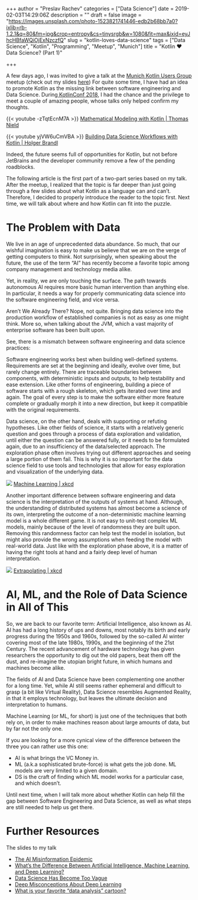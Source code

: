 +++
author = "Preslav Rachev"
categories = ["Data Science"]
date = 2019-02-03T14:29:06Z
description = ""
draft = false 
image = "https://images.unsplash.com/photo-1523821741446-edb2b68bb7a0?ixlib=rb-1.2.1&q=80&fm=jpg&crop=entropy&cs=tinysrgb&w=1080&fit=max&ixid=eyJhcHBfaWQiOjExNzczfQ"
slug = "kotlin-loves-data-science"
tags = ["Data Science", "Kotlin", "Programming", "Meetup", "Munich"]
title = "Kotlin ❤️ Data Science? (Part 1)"

+++

A few days ago, I was invited to give a talk at the [Munich Kotlin Users Group](https://www.meetup.com/Kotlin-User-Group-Munich/events/257927489/) meetup (check out my slides [here](https://speakerdeck.com/preslavrachev/kotlin-data-science)) For quite some time, I have had an idea to promote Kotlin as the missing link between software engineering and Data Science. During[ KotlinConf 2018](https://preslav.me/2018/11/01/kotlinconf-2018-recap/), I had the chance and the privilege to meet a couple of amazing people, whose talks only helped confirm my thoughts.

{{< youtube -zTqtEcnM7A >}}
[Mathematical Modeling with Kotlin | Thomas Nield](https://youtu.be/-zTqtEcnM7A)

{{< youtube yjVW6uCmVBA >}}
[Building Data Science Workflows with Kotlin | Holger Brandl](https://www.youtube.com/watch?v=yjVW6uCmVBA)

Indeed, the future seems full of opportunities for Kotlin, but not before JetBrains and the developer community remove a few of the pending roadblocks.

The following article is the first part of a two-part series based on my talk. After the meetup, I realized that the topic is far deeper than just going through a few slides about what Kotlin as a language can and can’t. Therefore, I decided to properly introduce the reader to the topic first. Next time, we will talk about where and how Kotlin can fit into the puzzle.

# The Problem with Data
We live in an age of unprecedented data abundance. So much, that our wishful imagination is easy to make us believe that we are on the verge of getting computers to think. Not surprisingly, when speaking about the future, the use of the term “AI” has recently become a favorite topic among company management and technology media alike.

Yet, in reality, we are only touching the surface. The path towards autonomous AI requires more basic human intervention than anything else. In particular, it needs a way for properly communicating data science into the software engineering field, and vice versa.

Aren’t We Already There?
Nope, not quite. Bringing data science into the production workflow of established companies is not as easy as one might think. More so, when talking about the JVM, which a vast majority of enterprise software has been built upon.

See, there is a mismatch between software engineering and data science practices:

Software engineering works best when building well-defined systems. Requirements are set at the beginning and ideally, evolve over time, but rarely change entirely. There are traceable boundaries between components, with deterministic inputs and outputs, to help testability and ease extension. Like other forms of engineering, building a piece of software starts with a rough skeleton, which gets iterated over time and again. The goal of every step is to make the software either more feature complete or gradually morph it into a new direction, but keep it compatible with the original requirements.

Data science, on the other hand, deals with supporting or refuting hypotheses. Like other fields of science, it starts with a relatively generic question and goes through a process of data exploration and validation, until either the question can be answered fully, or it needs to be formulated again, due to an insufficiency of the data/selected approach. The exploration phase often involves trying out different approaches and seeing a large portion of them fail. This is why it is so important for the data science field to use tools and technologies that allow for easy exploration and visualization of the underlying data.

![](https://cdn-images-1.medium.com/max/800/0*_At3wUK_Zqgz_goL.png)
[Machine Learning | xkcd](https://www.xkcd.com/1838/)

Another important difference between software engineering and data science is the interpretation of the outputs of systems at hand. Although, the understanding of distributed systems has almost become a science of its own, interpreting the outcome of a non-deterministic machine learning model is a whole different game. It is not easy to unit-test complex ML models, mainly because of the level of randomness they are built upon. Removing this randomness factor can help test the model in isolation, but might also provide the wrong assumptions when feeding the model with real-world data. Just like with the exploration phase above, it is a matter of having the right tools at hand and a fairly deep level of human interpretation.

![](https://cdn-images-1.medium.com/max/800/0*ihz1vmQr7OcBTVx4.png)
[Extrapolating | xkcd](https://xkcd.com/605/)

# AI, ML, and the Role of Data Science in All of This
So, we are back to our favorite term: Artificial Intelligence, also known as AI. AI has had a long history of ups and downs, most notably its birth and early progress during the 1950s and 1960s, followed by the so-called AI winter covering most of the late 1980s, 1990s, and the beginning of the 21st Century. The recent advancement of hardware technology has given researchers the opportunity to dig out the old papers, beat them off the dust, and re-imagine the utopian bright future, in which humans and machines become alike.

The fields of AI and Data Science have been complementing one another for a long time. Yet, while AI still seems rather ephemeral and difficult to grasp (a bit like Virtual Reality), Data Science resembles Augmented Reality, in that it employs technology, but leaves the ultimate decision and interpretation to humans.

Machine Learning (or ML, for short) is just one of the techniques that both rely on, in order to make machines reason about large amounts of data, but by far not the only one.

If you are looking for a more cynical view of the difference between the three you can rather use this one:

- AI is what brings the VC Money in.
- ML (a.k.a sophisticated brute-force) is what gets the job done. ML models are very limited to a given domain.
- DS is the craft of finding which ML model works for a particular case, and which doesn’t.
  
Until next time, when I will talk more about whether Kotlin can help fill the gap between Software Engineering and Data Science, as well as what steps are still needed to help us get there.

# Further Resources

The slides to my talk
<script async class="speakerdeck-embed" data-id="99478ac60b134f5393f45d382b1d1bc6" data-ratio="1.77777777777778" src="//speakerdeck.com/assets/embed.js"></script>

- [The AI Misinformation Epidemic](http://approximatelycorrect.com/2017/03/28/the-ai-misinformation-epidemic/)
- [What’s the Difference Between Artificial Intelligence, Machine Learning, and Deep Learning?](https://blogs.nvidia.com/blog/2016/07/29/whats-difference-artificial-intelligence-machine-learning-deep-learning-ai/)
- [Data Science Has Become Too Vague](https://towardsdatascience.com/data-science-has-become-too-vague-538899bab57)
- [Deep Misconceptions About Deep Learning](https://towardsdatascience.com/deep-misconceptions-about-deep-learning-f26c41faceec)
- [What is your favorite “data analysis” cartoon?](https://stats.stackexchange.com/questions/423/what-is-your-favorite-data-analysis-cartoon/9254)
